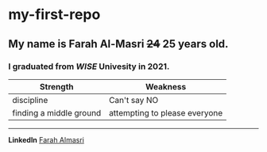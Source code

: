 # my-first-repo

 ## My name is **Farah** **Al-Masri**  ~~24~~ 25 years old. 
 ### I graduated from ***WISE*** Univesity in 2021.
 
| Strength | Weakness |
|-----|-----|
|discipline|Can't say NO|
|finding a middle ground|attempting to please everyone|

___

**LinkedIn** [Farah Almasri](https://www.linkedin.com/in/farah-almasri/) 
